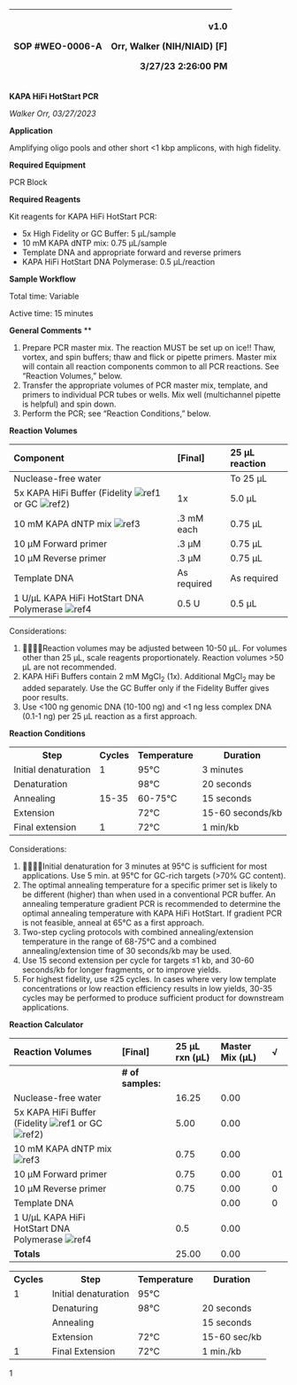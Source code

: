 ﻿|SOP #WEO-0006-A                      |<p>v1.0</p><p>Orr, Walker (NIH/NIAID) [F]</p><p>3/27/23 2:26:00 PM</p>|
| :- | -: |

**KAPA HiFi HotStart PCR**

*Walker Orr, 03/27/2023*

**Application**

Amplifying oligo pools and other short <1 kbp amplicons, with high fidelity.

**Required Equipment**

PCR Block

**Required Reagents**

Kit reagents for KAPA HiFi HotStart PCR:

- 5x High Fidelity or GC Buffer: 5 µL/sample
- 10 mM KAPA dNTP mix: 0.75 µL/sample
- Template DNA and appropriate forward and reverse primers
- KAPA HiFi HotStart DNA Polymerase: 0.5 µL/reaction

**Sample Workflow**

Total time: Variable

Active time: 15 minutes

**General Comments**
**


1. Prepare PCR master mix. The reaction MUST be set up on ice!! Thaw, vortex, and spin buffers; thaw and flick or pipette primers. Master mix will contain all reaction components common to all PCR reactions. See “Reaction Volumes,” below.
1. Transfer the appropriate volumes of PCR master mix, template, and primers to individual PCR tubes or wells. Mix well (multichannel pipette is helpful) and spin down.
1. Perform the PCR; see “Reaction Conditions,” below.

**Reaction Volumes**

|**Component**|**[Final]**|**25 µL reaction**|
| :- | :- | :- |
|Nuclease-free water||To 25 µL|
|5x KAPA HiFi Buffer (Fidelity ![ref1] or GC ![ref2])|1x|5\.0 µL|
|10 mM KAPA dNTP mix ![ref3]|.3 mM each|0\.75 µL|
|10 µM Forward primer|.3 µM|0\.75 µL|
|10 µM Reverse primer|.3 µM|0\.75 µL|
|Template DNA|As required|As required|
|1 U/µL KAPA HiFi HotStart DNA Polymerase ![ref4]|0\.5 U|0\.5 µL|

Considerations:

1. ****Reaction volumes may be adjusted between 10-50 µL. For volumes other than 25 µL, scale reagents proportionately. Reaction volumes >50 µL are not recommended.
1. KAPA HiFi Buffers contain 2 mM MgCl<sub>2</sub> (1x). Additional MgCl<sub>2</sub> may be added separately. Use the GC Buffer only if the Fidelity Buffer gives poor results.
1. Use <100 ng genomic DNA (10-100 ng) and <1 ng less complex DNA (0.1-1 ng) per 25 µL reaction as a first approach.

**Reaction Conditions**

<table><tr><th valign="top"><b>Step</b></th><th valign="top"><b>Cycles</b></th><th valign="top"><b>Temperature</b></th><th valign="top"><b>Duration</b></th></tr>
<tr><td valign="top">Initial denaturation</td><td valign="top">1</td><td valign="top">95°C</td><td valign="top">3 minutes</td></tr>
<tr><td valign="top">Denaturation</td><td rowspan="3">15-35</td><td valign="top">98°C</td><td valign="top">20 seconds</td></tr>
<tr><td valign="top">Annealing</td><td valign="top">60-75°C</td><td valign="top">15 seconds</td></tr>
<tr><td valign="top">Extension</td><td valign="top">72°C</td><td valign="top">15-60 seconds/kb</td></tr>
<tr><td valign="top">Final extension</td><td valign="top">1</td><td valign="top">72°C</td><td valign="top">1 min/kb</td></tr>
</table>

Considerations:

1. ****Initial denaturation for 3 minutes at 95°C is sufficient for most applications. Use 5 min. at 95°C for GC-rich targets (>70% GC content).
1. The optimal annealing temperature for a specific primer set is likely to be different (higher) than when used in a conventional PCR buffer. An annealing temperature gradient PCR is recommended to determine the optimal annealing temperature with KAPA HiFi HotStart. If gradient PCR is not feasible, anneal at 65°C as a first approach.
1. Two-step cycling protocols with combined annealing/extension temperature in the range of 68-75°C and a combined annealing/extension time of 30 seconds/kb may be used.
1. Use 15 second extension per cycle for targets ≤1 kb, and 30-60 seconds/kb for longer fragments, or to improve yields.
1. For highest fidelity, use ≤25 cycles. In cases where very low template concentrations or low reaction efficiency results in low yields, 30-35 cycles may be performed to produce sufficient product for downstream applications.

**Reaction Calculator**

|**Reaction Volumes**|**[Final]**|**25 µL rxn (µL)**|**Master Mix (µL)**|**√**|
| :- | :- | :- | :- | :- |
||**# of samples:**|<a name="text2"></a>|||
|Nuclease-free water||16.25|0.00||
|5x KAPA HiFi Buffer (Fidelity ![ref1] or GC ![ref2])||5\.00|0.00||
|10 mM KAPA dNTP mix ![ref3]||0\.75|0.00||
|10 µM Forward primer|<a name="box1"></a>|0\.75|0.00|0<a name="check1"></a>1|
|10 µM Reverse primer|<a name="box2"></a> |0\.75|0.00|0|
|Template DNA|<a name="box3"></a> |<a name="text3"></a>|0.00|0|
|1 U/µL KAPA HiFi HotStart DNA Polymerase ![ref4]||0\.5|0.00||
|**Totals**||25.00|0.00||

<table><tr><th valign="top"><b>Cycles</b></th><th valign="top"><b>Step</b></th><th valign="top"><b>Temperature</b></th><th valign="top"><b>Duration</b></th></tr>
<tr><td valign="top">1</td><td valign="top">Initial denaturation</td><td valign="top">95°C</td><td valign="top"><a name="dropdown1"></a></td></tr>
<tr><td rowspan="3"><a name="cycles"></a></td><td valign="top">Denaturing</td><td valign="top">98°C</td><td valign="top">20 seconds</td></tr>
<tr><td valign="top">Annealing</td><td valign="top"></td><td valign="top">15 seconds</td></tr>
<tr><td valign="top">Extension</td><td valign="top">72°C</td><td valign="top">15-60 sec/kb</td></tr>
<tr><td valign="top">1</td><td valign="top">Final Extension</td><td valign="top">72°C</td><td valign="top">1 min./kb</td></tr>
</table>

1

[ref1]: Aspose.Words.6d8462e9-5714-4254-af23-ce6d3f642881.001.png
[ref2]: Aspose.Words.6d8462e9-5714-4254-af23-ce6d3f642881.002.png
[ref3]: Aspose.Words.6d8462e9-5714-4254-af23-ce6d3f642881.003.png
[ref4]: Aspose.Words.6d8462e9-5714-4254-af23-ce6d3f642881.004.png
